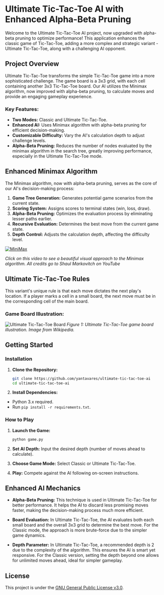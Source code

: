# Ultimate Tic-Tac-Toe AI with Enhanced Alpha-Beta Pruning

Welcome to the Ultimate Tic-Tac-Toe AI project, now upgraded with alpha-beta pruning to optimize performance! This application enhances the classic game of Tic-Tac-Toe, adding a more complex and strategic variant - Ultimate Tic-Tac-Toe, along with a challenging AI opponent.

## Project Overview

Ultimate Tic-Tac-Toe transforms the simple Tic-Tac-Toe game into a more sophisticated challenge. The game board is a 3x3 grid, with each cell containing another 3x3 Tic-Tac-Toe board. Our AI utilizes the Minimax algorithm, now improved with alpha-beta pruning, to calculate moves and provide an engaging gameplay experience.

### Key Features:

- **Two Modes:** Classic and Ultimate Tic-Tac-Toe.
- **Enhanced AI:** Uses Minimax algorithm with alpha-beta pruning for efficient decision-making.
- **Customizable Difficulty:** Vary the AI's calculation depth to adjust challenge levels.
- **Alpha-Beta Pruning:** Reduces the number of nodes evaluated by the minimax algorithm in the search tree, greatly improving performance, especially in the Ultimate Tic-Tac-Toe mode.

## Enhanced Minimax Algorithm

The Minimax algorithm, now with alpha-beta pruning, serves as the core of our AI's decision-making process:

1. **Game Tree Generation:** Generates potential game scenarios from the current state.
2. **Scoring System:** Assigns scores to terminal states (win, loss, draw).
3. **Alpha-Beta Pruning:** Optimizes the evaluation process by eliminating lesser paths earlier.
4. **Recursive Evaluation:** Determines the best move from the current game state.
5. **Depth Control:** Adjusts the calculation depth, affecting the difficulty level.

[![MiniMax](https://img.youtube.com/vi/zDskcx8FStA/0.jpg)](https://www.youtube.com/watch?v=zDskcx8FStA)

_Click on this video to see a beautiful visual approach to the Minimax algorithm. All credits go to Shaul Markovitch on YouTube_

## Ultimate Tic-Tac-Toe Rules

This variant's unique rule is that each move dictates the next play's location. If a player marks a cell in a small board, the next move must be in the corresponding cell of the main board.

### Game Board Illustration:

![Ultimate Tic-Tac-Toe Board](https://upload.wikimedia.org/wikipedia/commons/7/7d/Super_tic-tac-toe_rules_example.png)
_Figure 1: Ultimate Tic-Tac-Toe game board illustration. Image from Wikipedia._

## Getting Started

### Installation

1. **Clone the Repository:**

   ```bash
   git clone https://github.com/yantavares/ultimate-tic-tac-toe-ai
   cd ultimate-tic-tac-toe-ai
   ```

2. **Install Dependencies:**

- Python 3.x required.
- Run `pip install -r requirements.txt`.

### How to Play

1. **Launch the Game:**

   ```bash
   python game.py
   ```

2. **Set AI Depth:** Input the desired depth (number of moves ahead to calculate).

3. **Choose Game Mode:** Select Classic or Ultimate Tic-Tac-Toe.

4. **Play:** Compete against the AI following on-screen instructions.

## Enhanced AI Mechanics

- **Alpha-Beta Pruning:** This technique is used in Ultimate Tic-Tac-Toe for better performance. It helps the AI to discard less promising moves faster, making the decision-making process much more efficient.

- **Board Evaluation:** In Ultimate Tic-Tac-Toe, the AI evaluates both each small board and the overall 3x3 grid to determine the best move. For the Classic mode, the approach is more brute-force due to the simpler game dynamics.

- **Depth Parameter:** In Ultimate Tic-Tac-Toe, a recommended depth is 2 due to the complexity of the algorithm. This ensures the AI is smart yet responsive. For the Classic version, setting the depth beyond one allows for unlimited moves ahead, ideal for simpler gameplay.

## License

This project is under the [GNU General Public License v3.0](LICENSE).
